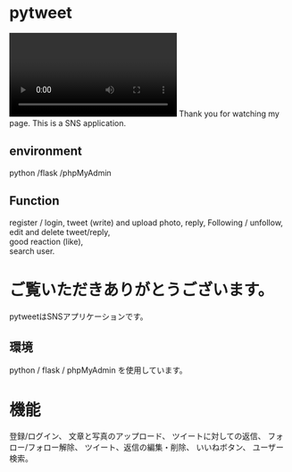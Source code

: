 # pytweet 
<video>
 <sorce src="https://www.awesomescreenshot.com/video/526276?key=6f061508d688602486f1817ec6cca756">video
</video>
Thank you for watching my page.
This is a SNS application.

## environment 
 python /flask /phpMyAdmin

## Function 
register / login, 
tweet (write) and upload photo, 
reply, 
Following / unfollow,  
edit and delete tweet/reply,  
good reaction (like),  
search user. 

# ご覧いただきありがとうございます。
pytweetはSNSアプリケーションです。

## 環境
python / flask / phpMyAdmin を使用しています。

# 機能
 登録/ログイン、
 文章と写真のアップロード、
 ツイートに対しての返信、
 フォロー/フォロー解除、
 ツイート、返信の編集・削除、
 いいねボタン、
 ユーザー検索。
 
 
  
  
  
